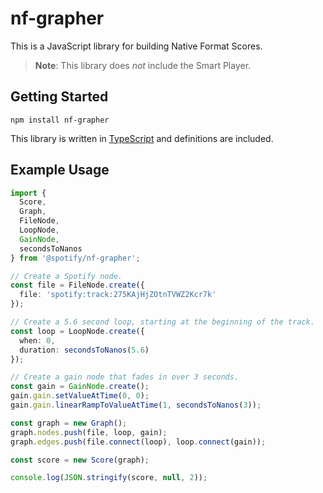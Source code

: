 # nf-grapher

This is a JavaScript library for building Native Format Scores.

> **Note**: This library does _not_ include the Smart Player.

## Getting Started

```
npm install nf-grapher
```

This library is written in [TypeScript](http://www.typescriptlang.org/) and definitions are included.

## Example Usage

```typescript
import {
  Score,
  Graph,
  FileNode,
  LoopNode,
  GainNode,
  secondsToNanos
} from '@spotify/nf-grapher';

// Create a Spotify node.
const file = FileNode.create({
  file: 'spotify:track:275KAjHjZOtnTVWZ2Kcr7k'
});

// Create a 5.6 second loop, starting at the beginning of the track.
const loop = LoopNode.create({
  when: 0,
  duration: secondsToNanos(5.6)
});

// Create a gain node that fades in over 3 seconds.
const gain = GainNode.create();
gain.gain.setValueAtTime(0, 0);
gain.gain.linearRampToValueAtTime(1, secondsToNanos(3));

const graph = new Graph();
graph.nodes.push(file, loop, gain);
graph.edges.push(file.connect(loop), loop.connect(gain));

const score = new Score(graph);

console.log(JSON.stringify(score, null, 2));
```
